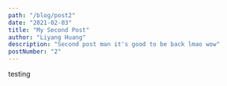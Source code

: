 ```yaml
---
path: "/blog/post2"
date: "2021-02-03"
title: "My Second Post"
author: "Liyang Huang"
description: "Second post man it's good to be back lmao wow"
postNumber: "2"
---
```


testing